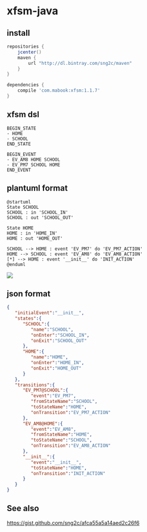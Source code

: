 # xfsm-java

## install

```gradle
repositories {
    jcenter()
    maven {
        url "http://dl.bintray.com/sng2c/maven"
    }
}

dependencies {
    compile 'com.mabook:xfsm:1.1.7'
}
```


## xfsm dsl

```
BEGIN_STATE
- HOME
- SCHOOL
END_STATE

BEGIN_EVENT
- EV_AM8 HOME SCHOOL
- EV_PM7 SCHOOL HOME
END_EVENT
```


## plantuml format

```plantuml
@startuml
State SCHOOL
SCHOOL : in 'SCHOOL_IN'
SCHOOL : out 'SCHOOL_OUT'

State HOME
HOME : in 'HOME_IN'
HOME : out 'HOME_OUT'

SCHOOL --> HOME : event 'EV_PM7' do 'EV_PM7_ACTION'
HOME --> SCHOOL : event 'EV_AM8' do 'EV_AM8_ACTION'
[*] --> HOME : event '__init__' do 'INIT_ACTION'
@enduml
```


<img src="https://www.planttext.com/plantuml/svg/SoWkIImgAStDuGekIIn9LGXszl3tz-62K0fM2fbv2keGJhoddpf2FB-q12xX7ngYpWNLx-7lwye58g1wGKomJgWOM1zO4AeBOg2khfq2L4LgMMeUK8rhM7o0hxcwGae-Z1tlw1pYwGyp2gG3xXg47aTV2xWU81kk9reh5eibyV6PUPabyV4GBPv-dY5m3GwfUId0O040">

## json format

```json
{
   "initialEvent":"__init__",
   "states":{
      "SCHOOL":{
         "name":"SCHOOL",
         "onEnter":"SCHOOL_IN",
         "onExit":"SCHOOL_OUT"
      },
      "HOME":{
         "name":"HOME",
         "onEnter":"HOME_IN",
         "onExit":"HOME_OUT"
      }
   },
   "transitions":{
      "EV_PM7@SCHOOL":{
         "event":"EV_PM7",
         "fromStateName":"SCHOOL",
         "toStateName":"HOME",
         "onTransition":"EV_PM7_ACTION"
      },
      "EV_AM8@HOME":{
         "event":"EV_AM8",
         "fromStateName":"HOME",
         "toStateName":"SCHOOL",
         "onTransition":"EV_AM8_ACTION"
      },
      "__init__":{
         "event":"__init__",
         "toStateName":"HOME",
         "onTransition":"INIT_ACTION"
      }
   }
}
```

## See also

https://gist.github.com/sng2c/afca55a5a14aed2c26f6
